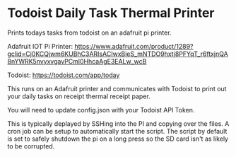 # Todoist Daily Task Thermal Printer 

Prints todays tasks from todoist on an adafruit pi printer.

Adafruit IOT Pi Printer: https://www.adafruit.com/product/1289?gclid=Cj0KCQjwm6KUBhC3ARIsACIwxBieS_mNTDO9hxtj8PFYqT_r6ftxjnQA8nYWRK5nvyxvgavPCml0HhcaAgE3EALw_wcB

Todoist: https://todoist.com/app/today

This runs on an Adafruit printer and communicates with Todoist to print out your daily tasks on receipt thermal receipt paper. 

You will need to update config.json with your Todoist API Token.

This is typically deplayed by SSHing into the PI and copying over the files. A cron job can be setup to automatically start the script. The script by default is set to safely shutdown the pi on a long press so the SD card isn't as likely to be corrupted.

